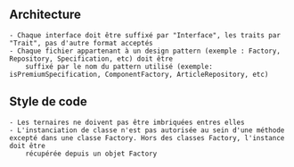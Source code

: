 ## Architecture
    - Chaque interface doit être suffixé par "Interface", les traits par "Trait", pas d'autre format acceptés
    - Chaque fichier appartenant à un design pattern (exemple : Factory, Repository, Specification, etc) doit être 
        suffixé par le nom du pattern utilisé (exemple: isPremiumSpecification, ComponentFactory, ArticleRepository, etc)


## Style de code
    - Les ternaires ne doivent pas être imbriquées entres elles
    - L'instanciation de classe n'est pas autorisée au sein d'une méthode excepté dans une classe Factory. Hors des classes Factory, l'instance doit être 
        récupérée depuis un objet Factory


